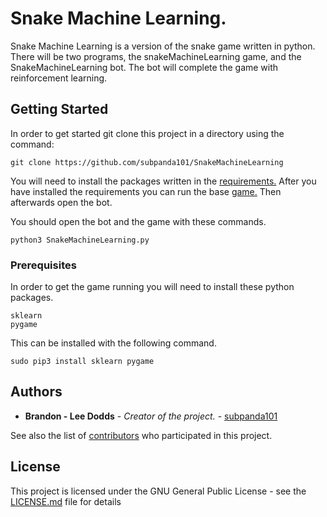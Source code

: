 # Snake Machine Learning.

Snake Machine Learning is a version of the snake game written in python. There will be two programs, the snakeMachineLearning game, and the SnakeMachineLearning bot. The bot will complete the game with reinforcement learning. 

## Getting Started

In order to get started git clone this project in a directory using the command:
```
git clone https://github.com/subpanda101/SnakeMachineLearning
```
You will need to install the packages written in the [requirements.](https://github.com/subpanda101/SnakeMachineLearning/blob/master/requirements.txt) After you have installed the requirements you can run the base [game.](https://github.com/subpanda101/SnakeMachineLearning/blob/master/src/SnakeMachineLearning.py) Then afterwards open the bot.

You should open the bot and the game with these commands.

```
python3 SnakeMachineLearning.py
```

### Prerequisites

In order to get the game running you will need to install these python packages.

```
sklearn
pygame
```
This can be installed with the following command.

```
sudo pip3 install sklearn pygame
```

## Authors

* **Brandon - Lee Dodds** - *Creator of the project.* - [subpanda101](https://github.com/subpanda101)

See also the list of [contributors](https://github.com/subpanda101/SnakeMachineLearning/graphs/contributors) who participated in this project.

## License

This project is licensed under the GNU General Public License - see the [LICENSE.md](LICENSE.md) file for details



